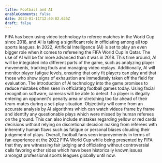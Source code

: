 ```yaml
---
title: Football and AI
enableComments: false
date: 2023-01-11T12:40:02.635Z
draft: false
---
```


FIFA has been using video technology to referee matches in the World Cup since 2018, and AI is taking a significant role in officiating among all top sports leagues. In 2022, Artificial Intelligence (AI) is set to play an even bigger role when it comes to refereeing the FIFA World Cup in Qatar.
The use of AI will be far more advanced than it was in 2018. This time around, AI will be integrated into different parts of the game, such as analyzing player movements, tracking fouls and managing video replays. Additionally, AI will monitor player fatigue levels, ensuring that only fit players can play and that those who show signs of exhaustion are immediately taken off the field for evaluation.
The introduction of AI technology into the game promises to reduce mistakes often seen in officiating football games today. Using facial recognition software, cameras will be able to detect if a player is illegally entering an opponent's penalty area or stretching too far ahead of their team-mates during a set-play situation. Objectivity will come from an accurate analysis by AI algorithms which can watch videos frame by frame and identify any questionable plays which were missed by human referees on the ground. This can also include mistakes regarding yellow or red cards decisions without relying on discretional decision making from referees with inherently human flaws such as fatigue or personal biases clouding their judgement of plays.
Overall, football fans seen improvements in terms of fan experience at the 2022 FIFA World Cup while being presented by FIFA that they are witnessing fair judging and officiating without controversial calls favoring either sides which have been historically known issues amongst professional sports leagues globally until now.
